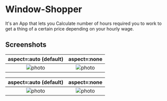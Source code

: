 # Window-Shopper
It's an App that lets you Calculate number of hours required you to work to get a thing of a certain price 
depending on your hourly
wage.
## Screenshots

| aspect=:auto (default) | aspect=:none |
|:----------------------:|:------------:|
| ![photo](https://user-images.githubusercontent.com/44671239/56303906-8d795200-615a-11e9-9e62-6346f52a231b.png) | ![photo](https://user-images.githubusercontent.com/44671239/56303907-8e11e880-615a-11e9-84e8-f30bee2aec5f.png) |


| aspect=:auto (default) | aspect=:none |
|:----------------------:|:------------:|
| ![photo](https://user-images.githubusercontent.com/44671239/56303909-8e11e880-615a-11e9-8249-4cc91fa34381.png) | ![photo](https://user-images.githubusercontent.com/44671239/56303910-8e11e880-615a-11e9-9c3c-4d897528413b.png) |

